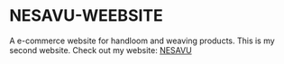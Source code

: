 # NESAVU-WEEBSITE
A e-commerce website for handloom and weaving products. This is my second website. 
Check out my website: [NESAVU](https://nesavu.netlify.app/)
